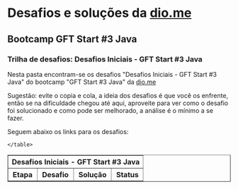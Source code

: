 # Desafios e soluções da [dio.me](https://www.dio.me/)

## Bootcamp GFT Start #3 Java

### Trilha de desafios: Desafios Iniciais - GFT Start #3 Java

Nesta pasta encontram-se os desafios "Desafios Iniciais - GFT Start #3 Java" do bootcamp "GFT Start #3 Java" da [dio.me](https://www.dio.me/)

Sugestão: evite o copia e cola, a ideia dos desafios é que você os enfrente, então se na dificuldade chegou até aqui, aproveite para ver como o desafio foi solucionado e como pode ser melhorado, a análise é o mínimo a se fazer.

Seguem abaixo os links para os desafios:

<div align="left">
	<table border=1>
		<tr>
			<th colspan="4">Desafios Iniciais - GFT Start #3 Java</th>
		</tr>
		<tr>
			<th>Etapa</th>
			<th>Desafio</th>
			<th>Solução</th>
			<th>Status</th>
		</tr>

	</table>
</div>
